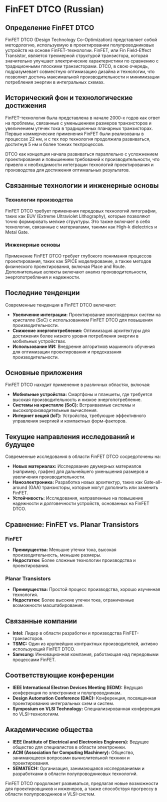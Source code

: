 # FinFET DTCO (Russian)

## Определение FinFET DTCO

FinFET DTCO (Design Technology Co-Optimization) представляет собой методологию, используемую в проектировании полупроводниковых устройств на основе FinFET-технологии. FinFET, или Fin Field-Effect Transistor, является трехмерной структурой транзистора, которая значительно улучшает электрические характеристики по сравнению с традиционными плоскими транзисторами. DTCO, в свою очередь, подразумевает совместную оптимизацию дизайна и технологии, что позволяет достичь максимальной производительности и минимизации потребления энергии в интегральных схемах.

## Исторический фон и технологические достижения

FinFET-технология была представлена в начале 2000-х годов как ответ на проблемы, связанные с уменьшением размеров транзисторов и увеличением утечек тока в традиционных планарных транзисторах. Первые коммерческие применения FinFET были реализованы в процессах 22 нм, и с тех пор технология продолжила развиваться, достигнув 5 нм и более тонких техпроцессов.

DTCO как концепция начала развиваться параллельно с усложнением проектирования и повышением требований к производительности, что привело к необходимости интеграции технологий проектирования и производства для достижения оптимальных результатов.

## Связанные технологии и инженерные основы

### Технологии производства

FinFET DTCO требует применения передовых технологий литографии, таких как EUV (Extreme Ultraviolet Lithography), которые позволяют точно формировать мелкие структуры. Это также включает в себя технологии, связанные с материалами, такими как High-k dielectrics и Metal Gate.

### Инженерные основы

Применение FinFET DTCO требует глубокого понимания процессов проектирования, таких как SPICE моделирование, а также методов физического проектирования, включая Place and Route. Дополнительные аспекты включают анализ производительности, энергопотребления и надежности.

## Последние тенденции

Современные тенденции в FinFET DTCO включают:

- **Увеличение интеграции:** Проектирование многоядерных систем на кристалле (SoC) с использованием FinFET DTCO для повышения производительности.
- **Снижение энергопотребления:** Оптимизация архитектуры для достижения более низкого уровня потребления энергии в мобильных устройствах.
- **Использование ИИ:** Внедрение алгоритмов машинного обучения для оптимизации проектирования и предсказания производительности.

## Основные приложения

FinFET DTCO находит применение в различных областях, включая:

- **Мобильные устройства:** Смартфоны и планшеты, где требуется высокая производительность и низкое энергопотребление.
- **Системы на кристалле (SoC):** Встраиваемые системы и высокопроизводительные вычисления.
- **Интернет вещей (IoT):** Устройства, требующие эффективного управления энергией и компактных форм-факторов.

## Текущие направления исследований и будущее

Современные исследования в области FinFET DTCO сосредоточены на:

- **Новых материалах:** Исследование двумерных материалов (например, графен) для дальнейшего уменьшения размеров и увеличения производительности.
- **Наноэлектроника:** Разработка новых архитектур, таких как Gate-all-around (GAA) транзисторы, которые могут дополнить или заменить FinFET.
- **Устойчивость:** Исследования, направленные на повышение надежности и долговечности устройств, основанных на FinFET DTCO.

## Сравнение: FinFET vs. Planar Transistors

### FinFET

- **Преимущества:** Меньшие утечки тока, высокая производительность, меньшие размеры.
- **Недостатки:** Более сложные технологии производства и проектирования.

### Planar Transistors

- **Преимущества:** Простой процесс производства, хорошо изученная технология.
- **Недостатки:** Более высокие утечки тока, ограниченные возможности масштабирования.

## Связанные компании

- **Intel:** Лидер в области разработки и производства FinFET-транзисторов.
- **TSMC:** Один из крупнейших контрактных производителей, активно использующий FinFET DTCO.
- **Samsung:** Инновационная компания, работающая над передовыми процессами FinFET.

## Соответствующие конференции

- **IEEE International Electron Devices Meeting (IEDM):** Ведущая конференция по электронике и полупроводникам.
- **Design Automation Conference (DAC):** Конференция, посвященная проектированию интегральных схем и систем.
- **Symposium on VLSI Technology:** Специализированная конференция по VLSI-технологиям.

## Академические общества

- **IEEE (Institute of Electrical and Electronics Engineers):** Ведущее общество для специалистов в области электроники.
- **ACM (Association for Computing Machinery):** Общество, занимающееся вопросами вычислительной техники и проектирования.
- **SEMATECH:** Организация, занимающаяся исследованиями и разработками в области полупроводниковых технологий.

FinFET DTCO продолжает развиваться, предлагая новые возможности для проектировщиков и инженеров, а также способствуя прогрессу в области полупроводников и VLSI-систем.